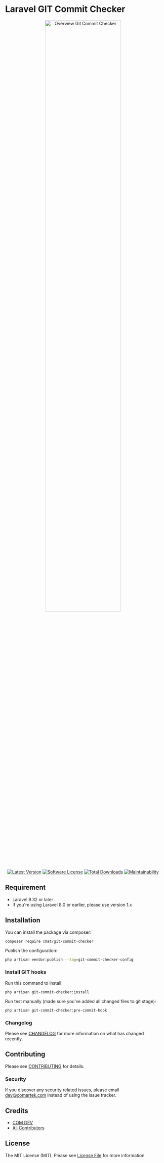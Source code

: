 # Laravel GIT Commit Checker

<p align="center">
    <img src="/art/overview.png" alt="Overview Git Commit Checker" style="width:70%;">
</p>

<p align="center">
    <a href="https://packagist.org/packages/cmat/git-commit-checker"><img src="https://img.shields.io/packagist/v/cmat/git-commit-checker.svg?style=flat-square" alt="Latest Version"></a>
    <a href="/LICENSE"><img src="https://img.shields.io/badge/license-MIT-brightgreen.svg?style=flat-square" alt="Software License"></a>
    <a href="https://packagist.org/packages/cmat/git-commit-checker"><img src="https://img.shields.io/packagist/dt/cmat/git-commit-checker.svg?style=flat-square" alt="Total Downloads"></a>
    <a href="https://codeclimate.com/github/cmat/git-commit-checker/maintainability"><img src="https://api.codeclimate.com/v1/badges/a6e4612307e3b3bf8252/maintainability" alt="Maintainability"></a>
</p>

## Requirement

- Laravel 9.32 or later
- If you're using Laravel 8.0 or earlier, please use version 1.x

## Installation

You can install the package via composer:

```shell
composer require cmat/git-commit-checker
```

Publish the configuration:

```bash
php artisan vendor:publish --tag=git-commit-checker-config
```

### Install GIT hooks

Run this command to install:

```shell
php artisan git-commit-checker:install
```

Run test manually (made sure you've added all changed files to git stage):

```shell
php artisan git-commit-checker:pre-commit-hook
```

### Changelog

Please see [CHANGELOG](CHANGELOG.md) for more information on what has changed recently.

## Contributing

Please see [CONTRIBUTING](CONTRIBUTING.md) for details.

### Security

If you discover any security related issues, please email dev@comartek.com instead of using the issue tracker.

## Credits

- [COM DEV](https://github.com/comartek)
- [All Contributors](../../contributors)

## License

The MIT License (MIT). Please see [License File](LICENSE) for more information.
